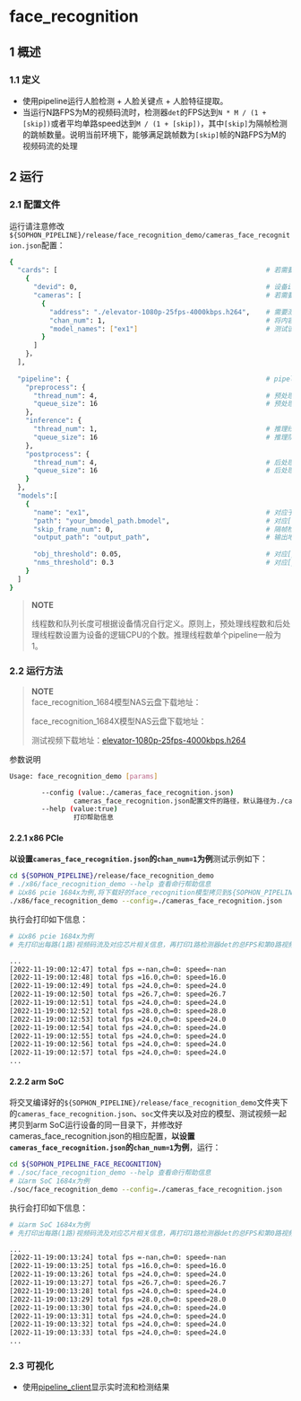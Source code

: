 # face_recognition

## 1 概述

### 1.1 定义

- 使用pipeline运行人脸检测 + 人脸关键点 + 人脸特征提取。
- 当运行N路FPS为M的视频码流时，检测器`det`的FPS达到`N * M / (1 + [skip])`或者平均单路speed达到`M / (1 + [skip])`，其中`[skip]`为隔帧检测的跳帧数量。说明当前环境下，能够满足跳帧数为`[skip]`帧的N路FPS为M的视频码流的处理


## 2 运行

### 2.1 配置文件

运行请注意修改`${SOPHON_PIPELINE}/release/face_recognition_demo/cameras_face_recognition.json`配置：

```bash
{
  "cards": [													# 若需要配置多个device，可以在cards下添加多组devid和cameras信息
    {
      "devid": 0,												# 设备id
      "cameras": [												# 若需要配置多个视频码流，可以在cameras下添加多组address和chan_num信息。若配置了多个address或多个cards，总的视频码流路数为所有的[chan_num]数量之和
        {
          "address": "./elevator-1080p-25fps-4000kbps.h264",	# 需要测试视频码流的地址
          "chan_num": 1,										# 将内容为上述[address]的视频码流配置[chan_num]数量的路数。默认设置为1，会接入1路的内容为上述[address]的视频码流。
          "model_names": ["ex1"]								# 测试该[address]视频码流的模型名称，需要和此配置文件下面的[models]参数内的模型自定义名称[name]一致，表示使用该模型，多个模型的名字用逗号分开。
        }
      ]
    }，
  ],
  
  "pipeline": {													# pipeline中的线程数和队列长度
    "preprocess": {
      "thread_num": 4,											# 预处理线程数
      "queue_size": 16											# 预处理队列最大长度
    },
    "inference": {
      "thread_num": 1,											# 推理线程数
      "queue_size": 16											# 推理队列最大长度
    },
    "postprocess": {
      "thread_num": 4,											# 后处理线程数
      "queue_size": 16											# 后处理队列最大长度
    }
  },
  "models":[
    {
      "name": "ex1",											# 对应于[path]的模型自定义名称
      "path": "your_bmodel_path.bmodel",	        			# 对应[name]的bmodel模型的路径
      "skip_frame_num": 0,										# 隔帧检测的跳帧数量。当设置为0时表示程序不跳帧检测，当设置为1时表示程序每间隔1帧做一次模型的pipeline。
      "output_path": "output_path",                     		# 输出地址，只支持rtsp，tcp，udp 格式为protocol://ip:port/, 例如rtsp://192.168.0.1:8080/test ， tcp://172.28.1.1:5353。对于rtsp推流，地址为rtsp server配置的地址。对于tcp和udp，需要开放自己配置的端口。
      
      "obj_threshold": 0.05,									# 对应[path]的bmodel模型后处理的置信度阈值
      "nms_threshold": 0.3										# 对应[path]的bmodel模型后处理的非极大值抑制阈值
    }
  ]
}
```

> **NOTE**  
> 
> 线程数和队列长度可根据设备情况自行定义。原则上，预处理线程数和后处理线程数设置为设备的逻辑CPU的个数。推理线程数单个pipeline一般为1。

### 2.2 运行方法

  > **NOTE**  
  > face_recognition_1684模型NAS云盘下载地址：
  >
  > face_recognition_1684X模型NAS云盘下载地址：
  >
  > 测试视频下载地址：[elevator-1080p-25fps-4000kbps.h264](http://219.142.246.77:65000/sharing/tU6pYuuau)

参数说明

```bash
Usage: face_recognition_demo [params]

        --config (value:./cameras_face_recognition.json)
                cameras_face_recognition.json配置文件的路径，默认路径为./cameras_face_recognition.json。
        --help (value:true)
                打印帮助信息
```

#### 2.2.1 x86 PCIe

**以设置`cameras_face_recognition.json`的`chan_num=1`为例**测试示例如下：

```bash
cd ${SOPHON_PIPELINE}/release/face_recognition_demo
# ./x86/face_recognition_demo --help 查看命行帮助信息
# 以x86 pcie 1684x为例,将下载好的face_recognition模型拷贝到${SOPHON_PIPELINE}/release/face_recognition_demo目录下运行
./x86/face_recognition_demo --config=./cameras_face_recognition.json
```

执行会打印如下信息：

```bash
# 以x86 pcie 1684x为例
# 先打印出每路(1路)视频码流及对应芯片相关信息，再打印1路检测器det的总FPS和第0路视频码流处理对应的speed信息。其中，FPS和speed信息与当前运行设备的硬件配置相关，不同设备运行结果不同属正常现象，且同一设备运行程序过程中FPS和speed信息有一定波动属于正常现象。FPS和speed信息如下所示：

...
[2022-11-19:00:12:47] total fps =-nan,ch=0: speed=-nan
[2022-11-19:00:12:48] total fps =16.0,ch=0: speed=16.0
[2022-11-19:00:12:49] total fps =24.0,ch=0: speed=24.0
[2022-11-19:00:12:50] total fps =26.7,ch=0: speed=26.7
[2022-11-19:00:12:51] total fps =24.0,ch=0: speed=24.0
[2022-11-19:00:12:52] total fps =28.0,ch=0: speed=28.0
[2022-11-19:00:12:53] total fps =24.0,ch=0: speed=24.0
[2022-11-19:00:12:54] total fps =24.0,ch=0: speed=24.0
[2022-11-19:00:12:55] total fps =24.0,ch=0: speed=24.0
[2022-11-19:00:12:56] total fps =24.0,ch=0: speed=24.0
[2022-11-19:00:12:57] total fps =24.0,ch=0: speed=24.0
...
```

#### 2.2.2 arm SoC

将交叉编译好的`${SOPHON_PIPELINE}/release/face_recognition_demo`文件夹下的`cameras_face_recognition.json`、`soc`文件夹以及对应的模型、测试视频一起拷贝到arm SoC运行设备的同一目录下，并修改好cameras_face_recognition.json的相应配置，**以设置`cameras_face_recognition.json`的`chan_num=1`为例**，运行：

```bash
cd ${SOPHON_PIPELINE_FACE_RECOGNITION}
# ./soc/face_recognition_demo --help 查看命行帮助信息
# 以arm SoC 1684x为例
./soc/face_recognition_demo --config=./cameras_face_recognition.json 
```

执行会打印如下信息：

```bash
# 以arm SoC 1684x为例
# 先打印出每路(1路)视频码流及对应芯片相关信息，再打印1路检测器det的总FPS和第0路视频码流处理对应的speed信息。其中，FPS和speed信息与当前运行设备的硬件配置相关，不同设备运行结果不同属正常现象，且同一设备运行程序过程中FPS和speed信息有一定波动属于正常现象。FPS和speed信息如下所示：

...
[2022-11-19:00:13:24] total fps =-nan,ch=0: speed=-nan
[2022-11-19:00:13:25] total fps =16.0,ch=0: speed=16.0
[2022-11-19:00:13:26] total fps =24.0,ch=0: speed=24.0
[2022-11-19:00:13:27] total fps =26.7,ch=0: speed=26.7
[2022-11-19:00:13:28] total fps =24.0,ch=0: speed=24.0
[2022-11-19:00:13:29] total fps =28.0,ch=0: speed=28.0
[2022-11-19:00:13:30] total fps =24.0,ch=0: speed=24.0
[2022-11-19:00:13:31] total fps =24.0,ch=0: speed=24.0
[2022-11-19:00:13:32] total fps =24.0,ch=0: speed=24.0
[2022-11-19:00:13:33] total fps =24.0,ch=0: speed=24.0
...
```

### 2.3 可视化
- 使用[pipeline_client](./pipeline_client_visualization.md)显示实时流和检测结果
